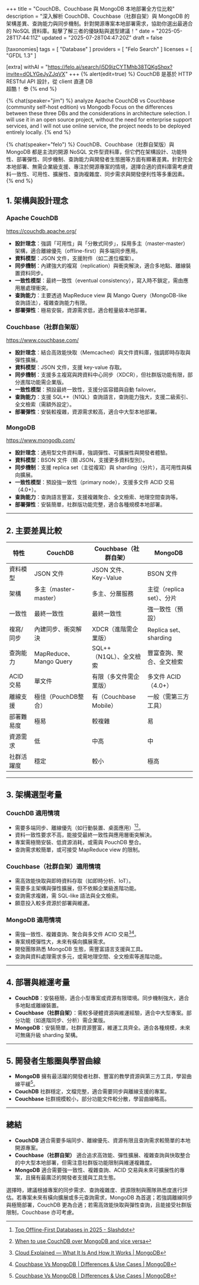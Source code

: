 +++
title = "CouchDB、Couchbase 與 MongoDB 本地部署全方位比較"
description = "深入解析 CouchDB、Couchbase（社群自架）與 MongoDB 的架構差異、查詢能力與同步機制。針對開源專案本地部署需求，協助你選出最適合的 NoSQL 資料庫。點擊了解三者的優缺點與選型建議！"
date = "2025-05-28T17:44:11Z"
updated = "2025-07-28T04:47:20Z"
draft = false

[taxonomies]
tags = [ "Database" ]
providers = [ "Felo Search" ]
licenses = [ "GFDL 1.3" ]

[extra]
withAI = "<https://felo.ai/search/j5D9izCYTMhb38TQKgShpx?invite=dOLYGeJyZJqVX>"
+++
{% alert(edit=true) %}
CouchDB 是基於 HTTP RESTful API 設計，從 client 直連 DB  
超酷！ 😎
{% end %}

{% chat(speaker="jim") %}
analyze Apache CouchDB vs Couchbase (community self-host edition) vs Mongodb
Focus on the differences between these three DBs and the considerations in architecture selection.
I will use it in an open source project, without the need for enterprise support services, and I will not use online service, the project needs to be deployed entirely locally.
{% end %}

{% chat(speaker="felo") %}
CouchDB、Couchbase（社群自架版）與 MongoDB 都是主流的開源 NoSQL 文件型資料庫，但它們在架構設計、功能特性、部署彈性、同步機制、查詢能力與開發者生態圈等方面有顯著差異。針對完全本地部署、無需企業級支援、專注於開源專案的情境，選擇合適的資料庫需考慮資料一致性、可用性、擴展性、查詢複雜度、同步需求與開發便利性等多重因素。
{% end %}

## 1. 架構與設計理念

### **Apache CouchDB**

<https://couchdb.apache.org/>

- **設計理念**：強調「可用性」與「分散式同步」，採用多主（master-master）架構，適合離線優先（offline-first）與多端同步應用。
- **資料模型**：JSON 文件，支援附件（如二進位檔案）。
- **同步機制**：內建強大的複寫（replication）與衝突解決，適合多地點、離線裝置資料同步。
- **一致性模型**：最終一致性（eventual consistency），寫入時不鎖定，需由應用層處理衝突。
- **查詢能力**：主要透過 MapReduce view 與 Mango Query（MongoDB-like 查詢語法），複雜查詢能力有限。
- **部署彈性**：極易安裝，資源需求低，適合輕量級本地部署。

### **Couchbase（社群自架版）**

<https://www.couchbase.com/>

- **設計理念**：結合高效能快取（Memcached）與文件資料庫，強調即時存取與彈性擴展。
- **資料模型**：JSON 文件，支援 key-value 存取。
- **同步機制**：支援多主複寫與跨資料中心同步（XDCR），但社群版功能有限，部分進階功能需企業版。
- **一致性模型**：預設最終一致性，支援分區容錯與自動 failover。
- **查詢能力**：支援 SQL++（N1QL）查詢語言，查詢能力強大，支援二級索引、全文檢索（需額外設定）。
- **部署彈性**：安裝較複雜，資源需求較高，適合中大型本地部署。

### **MongoDB**

<https://www.mongodb.com/>

- **設計理念**：通用型文件資料庫，強調彈性、可擴展性與開發者體驗。
- **資料模型**：BSON 文件（類 JSON，支援更多資料型別）。
- **同步機制**：支援 replica set（主從複寫）與 sharding（分片），高可用性與橫向擴展。
- **一致性模型**：預設強一致性（primary node），支援多文件 ACID 交易（4.0+）。
- **查詢能力**：查詢語言豐富，支援複雜聚合、全文檢索、地理空間查詢等。
- **部署彈性**：安裝簡單，社群版功能完整，適合各種規模本地部署。

---

## 2. 主要差異比較

| 特性                | CouchDB                | Couchbase（社群自架）      | MongoDB                |
|---------------------|------------------------|---------------------------|------------------------|
| 資料模型            | JSON 文件              | JSON 文件、Key-Value      | BSON 文件              |
| 架構                | 多主（master-master）  | 多主、分層服務            | 主從（replica set）、分片 |
| 一致性              | 最終一致性             | 最終一致性                | 強一致性（預設）        |
| 複寫/同步           | 內建同步、衝突解決     | XDCR（進階需企業版）       | Replica set、sharding  |
| 查詢能力            | MapReduce、Mango Query | SQL++（N1QL）、全文檢索    | 豐富查詢、聚合、全文檢索 |
| ACID 交易           | 單文件                  | 有限（多文件需企業版）     | 多文件 ACID（4.0+）    |
| 離線支援            | 極佳（PouchDB整合）    | 有（Couchbase Mobile）     | 一般（需第三方工具）    |
| 部署難易度          | 極易                    | 較複雜                    | 易                     |
| 資源需求            | 低                      | 中高                      | 中                     |
| 社群活躍度          | 穩定                    | 較小                      | 極高                   |

---

## 3. 架構選型考量

### **CouchDB 適用情境**

- 需要多端同步、離線優先（如行動裝置、桌面應用）[^23][^65]。
- 資料一致性要求不高，能接受最終一致性與應用層衝突解決。
- 專案需極簡安裝、低資源消耗，或需與 PouchDB 整合。
- 查詢需求較簡單，或可接受 MapReduce view 的限制。

### **Couchbase（社群自架）適用情境**

- 需高效能快取與即時資料存取（如即時分析、IoT）。
- 需要多主架構與彈性擴展，但不依賴企業級進階功能。
- 查詢需求複雜，需 SQL-like 語法與全文檢索。
- 願意投入較多資源於部署與維運。

### **MongoDB 適用情境**

- 需強一致性、複雜查詢、聚合與多文件 ACID 交易[^57][^84]。
- 專案規模彈性大，未來有橫向擴展需求。
- 開發團隊熟悉 MongoDB 生態，需豐富語言支援與工具。
- 查詢與資料處理需求多元，或需地理空間、全文檢索等進階功能。

---

## 4. 部署與維運考量

- **CouchDB**：安裝極簡，適合小型專案或資源有限環境。同步機制強大，適合多地點或離線裝置。
- **Couchbase（社群自架）**：需較多硬體資源與維運經驗，適合中大型專案。部分功能（如進階同步、分析）需企業版。
- **MongoDB**：安裝簡單，社群資源豐富，維運工具齊全。適合各種規模，未來可無痛升級 sharding 架構。

---

## 5. 開發者生態圈與學習曲線

- **MongoDB** 擁有最活躍的開發者社群、豐富的教學資源與第三方工具，學習曲線平緩[^84]。
- **CouchDB** 社群穩定，文檔完整，適合需要同步與離線支援的專案。
- **Couchbase** 社群規模較小，部分功能文件較分散，學習曲線略高。

---

## 總結

- **CouchDB** 適合需要多端同步、離線優先、資源有限且查詢需求較簡單的本地開源專案。
- **Couchbase（社群自架）** 適合追求高效能、彈性擴展、複雜查詢與快取整合的中大型本地部署，但需注意社群版功能限制與維運複雜度。
- **MongoDB** 適合需要強一致性、複雜查詢、ACID 交易與未來可擴展性的專案，且擁有最廣泛的開發者支援與工具生態。

選擇時，建議根據專案的同步需求、查詢複雜度、資源限制與團隊熟悉度進行評估。若專案未來有橫向擴展或多元查詢需求，MongoDB 為首選；若強調離線同步與極簡部署，CouchDB 更為合適；若需高效能快取與彈性查詢，且能接受社群版限制，Couchbase 亦可考慮。

[^23]: [Top Offline-First Databases in 2025 - Slashdot](https://slashdot.org/software/offline-first-databases/)
[^57]: [Cloud Explained — What It Is And How It Works | MongoDB](https://www.mongodb.com/resources/compare/documentdb-vs-mongodb/couchdb-vs-mongodb)
[^65]: [When to use CouchDB over MongoDB and vice versa](https://stackoverflow.com/questions/12437790/when-to-use-couchdb-over-mongodb-and-vice-versa)
[^84]: [Couchbase Vs MongoDB | Differences & Use Cases | MongoDB](https://www.mongodb.com/resources/compare/couchbase-vs-mongodb)
